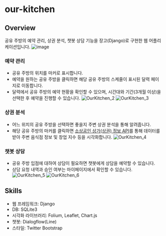# our-kitchen

## Overview
공유 주방의 예약 관리, 상권 분석, 챗봇 상담 기능을 장고(Django)로 구현한 웹 어플리케이션입니다. 
![image](https://user-images.githubusercontent.com/46309894/70120714-8b93dd00-16b0-11ea-8bf4-b4c241072dd7.png)

### 예약 관리
- 공유 주방의 위치를 마커로 표시합니다. 
- 예약을 원하는 공유 주방을 클릭하면 해당 공유 주방의 스케줄이 표시된 달력 페이지로 이동합니다.
- 달력에서 공유 주방의 예약 현황을 확인할 수 있으며, 시간대와 기간(3개월 이상)을 선택한 후 예약을 진행할 수 있습니다. 
![OurKitchen_2](https://user-images.githubusercontent.com/46309894/70120835-c6961080-16b0-11ea-8943-53e1c91c53ef.png)
![OurKitchen_3](https://user-images.githubusercontent.com/46309894/70120842-ca299780-16b0-11ea-8f4e-334e2857c095.png)

### 상권 분석
- 어느 위치의 공유 주방을 선택하면 좋을지 주변 상권 분석을 통해 알려줍니다.
- 해당 공유 주방의 마커를 클릭하면 [소상공인 상가(상권) 정보 API](https://www.data.go.kr/dataset/15012005/openapi.do)를 통해 데이터를 받아 주변 음식점 정보 및 창업 지수 등을 시각화합니다. 
![OurKitchen_4](https://user-images.githubusercontent.com/46309894/70120852-cc8bf180-16b0-11ea-9178-452569087edd.png)

### 챗봇 상담
- 공유 주방 입점에 대하여 상담이 필요하면 챗봇에게 상담을 예약할 수 있습니다.
- 상담 요청 내역과 승인 여부는 마이페이지에서 확인할 수 있습니다. 
![OurKitchen_5](https://user-images.githubusercontent.com/46309894/70121415-dd893280-16b1-11ea-9eec-d3c5056b7ca4.png)
![OurKitchen_6](https://user-images.githubusercontent.com/46309894/70122039-360cff80-16b3-11ea-941b-ab28482ad195.png)

## Skills
- 웹 프레임워크: Django
- DB: SQLite3
- 시각화 라이브러리: Folium, Leaflet, Chart.js
- 챗봇: Dialogflow(Line)
- 스타일: Twitter Bootstrap

